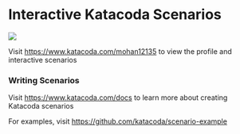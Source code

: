 # Interactive Katacoda Scenarios

[![](http://shields.katacoda.com/katacoda/mohan12135/count.svg)](https://www.katacoda.com/mohan12135 "Get your profile on Katacoda.com")

Visit https://www.katacoda.com/mohan12135 to view the profile and interactive scenarios

### Writing Scenarios
Visit https://www.katacoda.com/docs to learn more about creating Katacoda scenarios

For examples, visit https://github.com/katacoda/scenario-example
